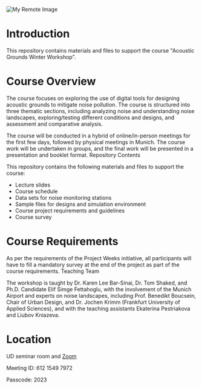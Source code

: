![My Remote Image](https://www.munich-airport.com/_b/0000000000000001237076bb5890a08b/blumenwiese-fz1.jpg)

# Introduction

This repository contains materials and files to support the course "Acoustic Grounds Winter Workshop".

# Course Overview
The course focuses on exploring the use of digital tools for designing acoustic grounds to mitigate noise pollution. The course is structured into three thematic sections, including analyzing noise and understanding noise landscapes, exploring/testing different conditions and designs, and assessment and comparative analysis.

The course will be conducted in a hybrid of online/in-person meetings for the first few days, followed by physical meetings in Munich. The course work will be undertaken in groups, and the final work will be presented in a presentation and booklet format.
Repository Contents

This repository contains the following materials and files to support the course:

- Lecture slides
- Course schedule
- Data sets for noise monitoring stations
- Sample files for designs and simulation environment
- Course project requirements and guidelines
- Course survey

# Course Requirements

As per the requirements of the Project Weeks initiative, all participants will have to fill a mandatory survey at the end of the project as part of the course requirements.
Teaching Team

The workshop is taught by Dr. Karen Lee Bar-Sinai, Dr. Tom Shaked, and Ph.D. Candidate Elif Simge Fettahoglu, with the involvement of the Munich Airport and experts on noise landscapes, including Prof. Benedikt Boucsein, Chair of Urban Design, and Dr. Jochen Krimm (Frankfurt University of Applied Sciences), and with the teaching assistants Ekaterina Pestriakova and Liubov Kniazeva.

# Location
UD seminar room and [Zoom](https://tum-conf.zoom.us/j/61215497972?pwd=NHZRYzdRWnEzUmRlZmgrUmFpM3RJUT09) 

Meeting ID: 612 1549 7972

Passcode: 2023
